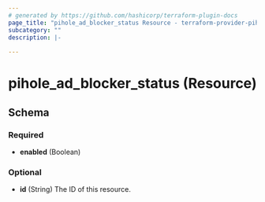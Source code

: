 ```yaml
---
# generated by https://github.com/hashicorp/terraform-plugin-docs
page_title: "pihole_ad_blocker_status Resource - terraform-provider-pihole"
subcategory: ""
description: |-
  
---
```


# pihole_ad_blocker_status (Resource)





<!-- schema generated by tfplugindocs -->
## Schema

### Required

- **enabled** (Boolean)

### Optional

- **id** (String) The ID of this resource.


